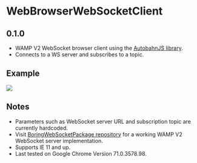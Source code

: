 # WebBrowserWebSocketClient
## 0.1.0

* WAMP V2 WebSocket browser client using the [AutobahnJS library](https://github.com/crossbario/autobahn-js).
* Connects to a WS server and subscribes to a topic.

## Example

![](https://guevarajust.in/images/bwsp_example1.png "")

## Notes

* Parameters such as WebSocket server URL and subscription topic are currently hardcoded.
* Visit [BoringWebSocketPackage repository](https://guevarajust.in/wp-content/uploads/bwsp_example1.png) for a working WAMP V2 WebSocket server implementation.
* Supports IE 11 and up.
* Last tested on Google Chrome Version 71.0.3578.98.